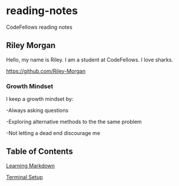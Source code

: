 # reading-notes
CodeFellows reading notes

## Riley Morgan
Hello, my name is Riley. I am a student at CodeFellows. I love sharks.

https://github.com/Riley-Morgan

### Growth Mindset
I keep a growth mindset by:

-Always asking questions

-Exploring alternative methods to the the same problem

-Not letting a dead end discourage me

## Table of Contents
[Learning Markdown](https://riley-morgan.github.io/reading-notes/learning-markdown.md)

[Terminal Setup](https://riley-morgan.github.io/reading-notes/terminal-setup.md)
